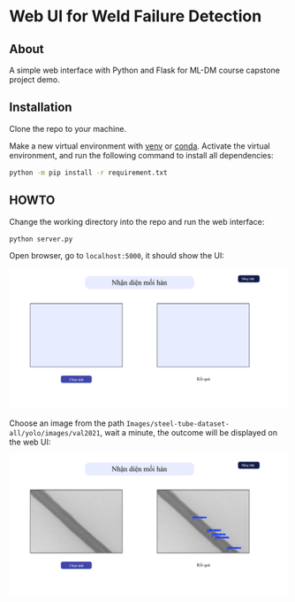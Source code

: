 # Web UI for Weld Failure Detection

## About

A simple web interface with Python and Flask for ML-DM course capstone project demo.

## Installation

Clone the repo to your machine.

Make a new virtual environment with [venv](https://docs.python.org/3/library/venv.html) or [conda]( https://repo.anaconda.com/miniconda/Miniconda3-latest-Windows-x86_64.exe). Activate the virtual environment, and run the following command to install all dependencies:

```bash
python -m pip install -r requirement.txt
```

## HOWTO

Change the working directory into the repo and run the web interface:

```bash
python server.py
```

Open browser, go to `localhost:5000`, it should show the UI:

![Web-UI](./static/demo_img/web-ui.png)

Choose an image from the path `Images/steel-tube-dataset-all/yolo/images/val2021`, wait a minute, the outcome will be displayed on the web UI:

![Demo-result](./static/demo_img/demo-result.png)


